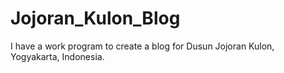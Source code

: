 # Jojoran_Kulon_Blog
I have a work program to create a blog for Dusun Jojoran Kulon, Yogyakarta, Indonesia.
